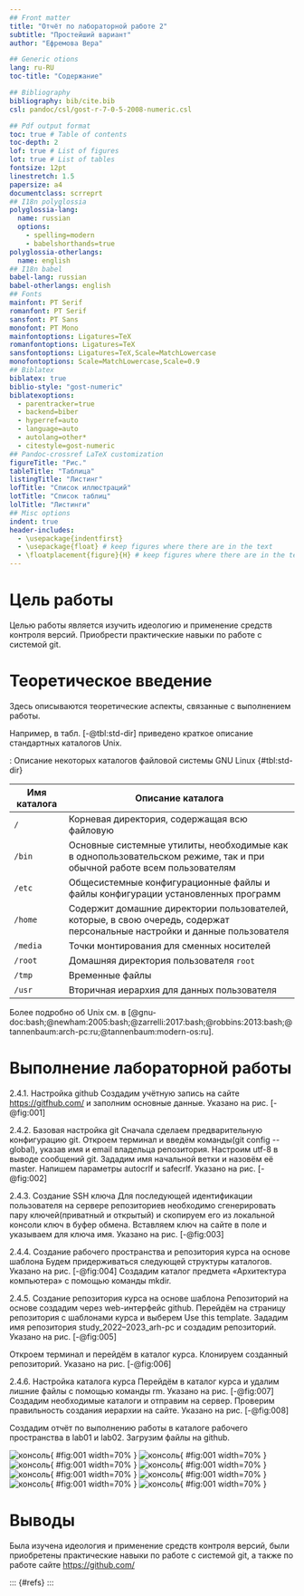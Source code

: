 ```yaml
---
## Front matter
title: "Отчёт по лабораторной работе 2"
subtitle: "Простейший вариант"
author: "Ефремова Вера"

## Generic otions
lang: ru-RU
toc-title: "Содержание"

## Bibliography
bibliography: bib/cite.bib
csl: pandoc/csl/gost-r-7-0-5-2008-numeric.csl

## Pdf output format
toc: true # Table of contents
toc-depth: 2
lof: true # List of figures
lot: true # List of tables
fontsize: 12pt
linestretch: 1.5
papersize: a4
documentclass: scrreprt
## I18n polyglossia
polyglossia-lang:
  name: russian
  options:
	- spelling=modern
	- babelshorthands=true
polyglossia-otherlangs:
  name: english
## I18n babel
babel-lang: russian
babel-otherlangs: english
## Fonts
mainfont: PT Serif
romanfont: PT Serif
sansfont: PT Sans
monofont: PT Mono
mainfontoptions: Ligatures=TeX
romanfontoptions: Ligatures=TeX
sansfontoptions: Ligatures=TeX,Scale=MatchLowercase
monofontoptions: Scale=MatchLowercase,Scale=0.9
## Biblatex
biblatex: true
biblio-style: "gost-numeric"
biblatexoptions:
  - parentracker=true
  - backend=biber
  - hyperref=auto
  - language=auto
  - autolang=other*
  - citestyle=gost-numeric
## Pandoc-crossref LaTeX customization
figureTitle: "Рис."
tableTitle: "Таблица"
listingTitle: "Листинг"
lofTitle: "Список иллюстраций"
lotTitle: "Список таблиц"
lolTitle: "Листинги"
## Misc options
indent: true
header-includes:
  - \usepackage{indentfirst}
  - \usepackage{float} # keep figures where there are in the text
  - \floatplacement{figure}{H} # keep figures where there are in the text
---
```


# Цель работы

Целью работы является изучить идеологию и
применение средств контроля версий. Приобрести
практические навыки по работе с системой git.


# Теоретическое введение

Здесь описываются теоретические аспекты, связанные с выполнением работы.

Например, в табл. [-@tbl:std-dir] приведено краткое описание стандартных каталогов Unix.

: Описание некоторых каталогов файловой системы GNU Linux {#tbl:std-dir}

| Имя каталога | Описание каталога                                                                                                          |
|--------------|----------------------------------------------------------------------------------------------------------------------------|
| `/`          | Корневая директория, содержащая всю файловую                                                                               |
| `/bin `      | Основные системные утилиты, необходимые как в однопользовательском режиме, так и при обычной работе всем пользователям     |
| `/etc`       | Общесистемные конфигурационные файлы и файлы конфигурации установленных программ                                           |
| `/home`      | Содержит домашние директории пользователей, которые, в свою очередь, содержат персональные настройки и данные пользователя |
| `/media`     | Точки монтирования для сменных носителей                                                                                   |
| `/root`      | Домашняя директория пользователя  `root`                                                                                   |
| `/tmp`       | Временные файлы                                                                                                            |
| `/usr`       | Вторичная иерархия для данных пользователя                                                                                 |

Более подробно об Unix см. в [@gnu-doc:bash;@newham:2005:bash;@zarrelli:2017:bash;@robbins:2013:bash;@tannenbaum:arch-pc:ru;@tannenbaum:modern-os:ru].

# Выполнение лабораторной работы

2.4.1. Настройка github
Создадим учётную запись на сайте https://gitfhub.com/ и заполним
основные данные. Указано на рис. [-@fig:001]

2.4.2. Базовая настройка git
Сначала сделаем предварительную конфигурацию git. Откроем
терминал и введём команды(git config --global), указав имя и email
владельца репозитория. Настроим utf-8 в выводе сообщений git.
Зададим имя начальной ветки и назовём её master. Напишем
параметры autocrlf и safecrlf. Указано на рис. [-@fig:002]

2.4.3. Создание SSH ключа
Для последующей идентификации пользователя на сервере
репозиториев необходимо сгенерировать пару ключей(приватный и
открытый) и скопируем его из локальной консоли ключ в буфер
обмена. Вставляем ключ на сайте в поле и указываем для ключа имя.
Указано на рис. [-@fig:003]

2.4.4. Создание рабочего пространства и
репозитория курса на основе шаблона
Будем придерживаться следующей структуры каталогов.
Указано на рис. [-@fig:004]
Создадим каталог предмета «Архитектура компьютера» с помощью
команды mkdir.

2.4.5. Создание репозитория курса на основе
шаблона
Репозиторий на основе создадим через web-интерфейс github.
Перейдём на страницу репозитория с шаблонами курса и выберем
Use this template. Зададим имя репозитория study_2022–2023_arh-pc
и создадим репозиторий. Указано на рис. [-@fig:005]

Откроем терминал и перейдём в каталог курса. Клонируем
созданный репозиторий. Указано на рис. [-@fig:006]

2.4.6. Настройка каталога курса
Перейдём в каталог курса и удалим лишние файлы с помощью
команды rm. Указано на рис. [-@fig:007]
Создадим необходимые каталоги и отправим на сервер. Проверим
правильность создания иерархии на сайте. Указано на рис. [-@fig:008] 

Создадим отчёт по выполнению работы в каталоге рабочего
пространства в lab01 и lab02. Загрузим файлы на github.

![консоль](image/рис1.png){ #fig:001 width=70% }
![консоль](image/рис2.png){ #fig:001 width=70% }
![консоль](image/рис3.png){ #fig:001 width=70% }
![консоль](image/рис4.png){ #fig:001 width=70% }
![консоль](image/рис5.png){ #fig:001 width=70% }
![консоль](image/рис6.png){ #fig:001 width=70% }
![консоль](image/рис7.png){ #fig:001 width=70% }
![консоль](image/рис8.png){ #fig:001 width=70% }

# Выводы

Была изучена идеология и применение средств контроля версий,
были приобретены практические навыки по работе с системой git, а
также по работе сайте https://github.com/


::: {#refs}
:::
